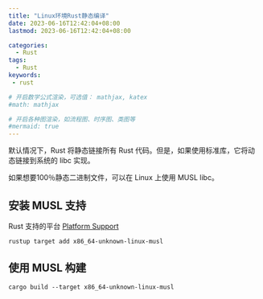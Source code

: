 ```yaml
---
title: "Linux环境Rust静态编译"
date: 2023-06-16T12:42:04+08:00
lastmod: 2023-06-16T12:42:04+08:00

categories:
  - Rust
tags:
  - Rust
keywords: 
 - rust

# 开启数学公式渲染，可选值： mathjax, katex
#math: mathjax

# 开启各种图渲染，如流程图、时序图、类图等
#mermaid: true
---
```


默认情况下，Rust 将静态链接所有 Rust 代码。但是，如果使用标准库，它将动态链接到系统的 libc 实现。

<!--more-->

如果想要100％静态二进制文件，可以在 Linux 上使用 MUSL libc。

## 安装 MUSL 支持

Rust 支持的平台 [Platform Support](https://doc.rust-lang.org/rustc/platform-support.html)


```console
rustup target add x86_64-unknown-linux-musl
```

## 使用 MUSL 构建

```console
cargo build --target x86_64-unknown-linux-musl
```